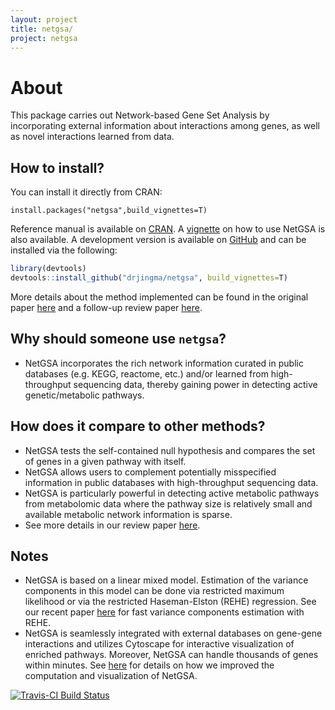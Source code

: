 ```yaml
---
layout: project
title: netgsa/
project: netgsa
---
```


# About

This package carries out Network-based Gene Set Analysis by incorporating external information about interactions among genes, as well as novel interactions learned from data.

## How to install?

You can install it directly from CRAN:
```
install.packages("netgsa",build_vignettes=T)
```

Reference manual is available on [CRAN](https://cran.r-project.org/web/packages/netgsa/index.html). A [vignette](https://cran.r-project.org/web/packages/netgsa/vignettes/netgsa.html) on how to use NetGSA is also available. A development version is available on [GitHub](https://github.com/drjingma/netgsa) and can be installed via the following:
```r
library(devtools)
devtools::install_github("drjingma/netgsa", build_vignettes=T)
```
More details about the method implemented can be found in the original paper [here](http://drjingma.com/papers/ma-netgsa) and a follow-up review paper [here](http://drjingma.com/papers/review). 

## Why should someone use `netgsa`?

 - NetGSA incorporates the rich network information curated in public databases (e.g. KEGG, reactome, etc.) and/or learned from high-throughput sequencing data, thereby gaining power in detecting active genetic/metabolic pathways.

## How does it compare to other methods?

 - NetGSA tests the self-contained null hypothesis and compares the set of genes in a given pathway with itself. 
 - NetGSA allows users to complement potentially misspecified information in public databases with high-throughput sequencing data.
 - NetGSA is particularly powerful in detecting active metabolic pathways from metabolomic data where the pathway size is relatively small and available metabolic network information is sparse.  
 - See more details in our review paper [here](http://drjingma.com/papers/review).

## Notes

 - NetGSA is based on a linear mixed model. Estimation of the variance components in this model can be done via restricted maximum likelihood or via the restricted Haseman-Elston (REHE) regression. See our recent paper [here](http://drjingma.com/papers/REHE) for fast variance components estimation with REHE. 
 - NetGSA is seamlessly integrated with external databases on gene-gene interactions and utilizes Cytoscape for interactive visualization of enriched pathways. Moreover, NetGSA can handle thousands of genes within minutes. See [here](http://drjingma.com/papers/netgsa) for details on how we improved the computation and visualization of NetGSA.  


  [![Travis-CI Build Status](https://travis-ci.org/drjingma/netgsa.svg?branch=master)](https://travis-ci.org/drjingma/netgsa)

